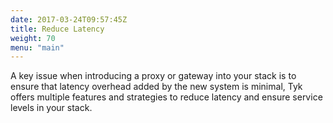 ```yaml
---
date: 2017-03-24T09:57:45Z
title: Reduce Latency
weight: 70
menu: "main"
---
```


A key issue when introducing a proxy or gateway into your stack is to ensure that latency overhead added by the new system is minimal, Tyk offers multiple features and strategies to reduce latency and ensure service levels in your stack.

